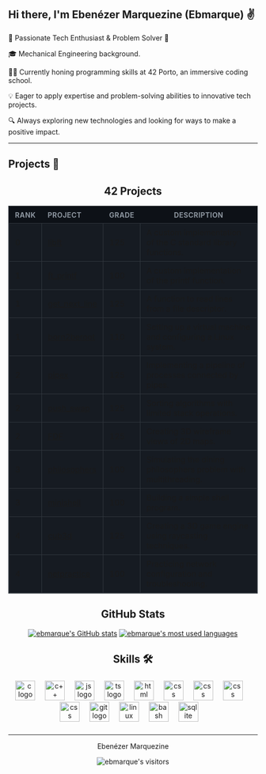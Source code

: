<!-- Introduction -->
## Hi there, I'm Ebenézer Marquezine (Ebmarque) ✌

🚀 Passionate Tech Enthusiast & Problem Solver 🤖

🎓 Mechanical Engineering background.

👨‍💻 Currently honing programming skills at 42 Porto, an immersive coding school.

💡 Eager to apply expertise and problem-solving abilities to innovative tech projects.

🔍 Always exploring new technologies and looking for ways to make a positive impact.

---

## Projects 🚀
<div align="center">
	<h2>42 Projects</h2>
</div>
<div align="center">

<table style="width:100%;border-collapse:collapse;background-color:#161b22;border:1px solid #30363d;">
    <thead>
        <tr>
            <th style="background-color:#0d1117;color:#8b949e;text-transform:uppercase;font-size:14px;letter-spacing:0.03em;padding:8px 12px;text-align:left;">Rank</th>
            <th style="background-color:#0d1117;color:#8b949e;text-transform:uppercase;font-size:14px;letter-spacing:0.03em;padding:8px 12px;text-align:left;">Project</th>
            <th style="background-color:#0d1117;color:#8b949e;text-transform:uppercase;font-size:14px;letter-spacing:0.03em;padding:8px 12px;text-align:left;">Grade</th>
            <th style="background-color:#0d1117;color:#8b949e;text-transform:uppercase;font-size:14px;letter-spacing:0.03em;padding:8px 12px;text-align:center;">Description</th>
        </tr>
    </thead>
    <tbody>
        <tr>
            <td style="border:1px solid #30363d;padding:8px 12px;text-align:left;">0</td>
            <td style="border:1px solid #30363d;padding:8px 12px;text-align:left;"><a href="https://github.com/ebmarque/LIBFT">libft</a></td>
            <td style="border:1px solid #30363d;padding:8px 12px;text-align:left;">125</td>
            <td style="border:1px solid #30363d;padding:8px 12px;text-align:left;">A custom implementation of the C standard library functions.</td>
        </tr>
        <tr>
            <td style="border:1px solid #30363d;padding:8px 12px;text-align:left;">1</td>
            <td style="border:1px solid #30363d;padding:8px 12px;text-align:left;"><a href="https://github.com/ebmarque/FT_PRINTF">ft_printf</a></td>
            <td style="border:1px solid #30363d;padding:8px 12px;text-align:left;">100</td>
            <td style="border:1px solid #30363d;padding:8px 12px;text-align:left;">A custom implementation of the printf function.</td>
        </tr>
        <tr>
            <td style="border:1px solid #30363d;padding:8px 12px;text-align:left;">1</td>
            <td style="border:1px solid #30363d;padding:8px 12px;text-align:left;"><a href="https://github.com/ebmarque/GET_NEXT_LINE">get_next_line</a></td>
            <td style="border:1px solid #30363d;padding:8px 12px;text-align:left;">125</td>
            <td style="border:1px solid #30363d;padding:8px 12px;text-align:left;">A function to read lines from a file descriptor.</td>
        </tr>
        <tr>
            <td style="border:1px solid #30363d;padding:8px 12px;text-align:left;">1</td>
            <td style="border:1px solid #30363d;padding:8px 12px;text-align:left;"><a href="https://github.com/ebmarque/Born2BeRoot">born2beroot</a></td>
            <td style="border:1px solid #30363d;padding:8px 12px;text-align:left;">110</td>
            <td style="border:1px solid #30363d;padding:8px 12px;text-align:left;">Setting up a virtual machine and configuring a Linux system.</td>
        </tr>
        <tr>
            <td style="border:1px solid #30363d;padding:8px 12px;text-align:left;">2</td>
            <td style="border:1px solid #30363d;padding:8px 12px;text-align:left;"><a href="https://github.com/ebmarque/Pipex">pipex</a></td>
            <td style="border:1px solid #30363d;padding:8px 12px;text-align:left;">125</td>
            <td style="border:1px solid #30363d;padding:8px 12px;text-align:left;">Implementing a pipeline of processes connected by pipes.</td>
        </tr>
        <tr>
            <td style="border:1px solid #30363d;padding:8px 12px;text-align:left;">2</td>
            <td style="border:1px solid #30363d;padding:8px 12px;text-align:left;"><a href="https://github.com/ebmarque/Push_Swap">push_swap</a></td>
            <td style="border:1px solid #30363d;padding:8px 12px;text-align:left;">125</td>
            <td style="border:1px solid #30363d;padding:8px 12px;text-align:left;">Sorting algorithms with limited stack operations.</td>
        </tr>
        <tr>
            <td style="border:1px solid #30363d;padding:8px 12px;text-align:left;">2</td>
            <td style="border:1px solid #30363d;padding:8px 12px;text-align:left;"><a href="https://github.com/ebmarque/FDF">FDF</a></td>
            <td style="border:1px solid #30363d;padding:8px 12px;text-align:left;">125</td>
            <td style="border:1px solid #30363d;padding:8px 12px;text-align:left;">Creating 3D wireframe views of 2D maps.</td>
        </tr>
        <tr>
            <td style="border:1px solid #30363d;padding:8px 12px;text-align:left;">3</td>
            <td style="border:1px solid #30363d;padding:8px 12px;text-align:left;"><a href="https://github.com/ebmarque/Philosophers">philosophers</a></td>
            <td style="border:1px solid #30363d;padding:8px 12px;text-align:left;">100</td>
            <td style="border:1px solid #30363d;padding:8px 12px;text-align:left;">Simulating the dining philosophers problem with multithreading.</td>
        </tr>
        <tr>
            <td style="border:1px solid #30363d;padding:8px 12px;text-align:left;">3</td>
            <td style="border:1px solid #30363d;padding:8px 12px;text-align:left;"><a href="https://github.com/ebmarque/Minishell">minishell</a></td>
            <td style="border:1px solid #30363d;padding:8px 12px;text-align:left;">100</td>
            <td style="border:1px solid #30363d;padding:8px 12px;text-align:left;">Building a simple shell program.</td>
        </tr>
        <tr>
            <td style="border:1px solid #30363d;padding:8px 12px;text-align:left;">4</td>
            <td style="border:1px solid #30363d;padding:8px 12px;text-align:left;"><a href="https://github.com/ebmarque/Cub3D">cub3d</a></td>
            <td style="border:1px solid #30363d;padding:8px 12px;text-align:left;">125</td>
            <td style="border:1px solid #30363d;padding:8px 12px;text-align:left;">Creating a 3D game engine using raycasting techniques.</td>
        </tr>
        <tr>
            <td style="border:1px solid #30363d;padding:8px 12px;text-align:left;">4</td>
            <td style="border:1px solid #30363d;padding:8px 12px;text-align:left;"><a href="">netpractice</a></td>
            <td style="border:1px solid #30363d;padding:8px 12px;text-align:left;">100</td>
            <td style="border:1px solid #30363d;padding:8px 12px;text-align:left;">Practicing network configuration and troubleshooting.</td>
        </tr>
    </tbody>
</table>
</div>
<div align="center">
<h2>GitHub Stats</h2>
</div>
<!-- <div align="center">
		<img src="https://github-readme-stats.vercel.app/api?username=ebmarque&show_icons=true&theme=dark" alt="GitHub Stats">
		<img src="https://github-readme-stats.vercel.app/api/top-langs/?username=ebmarque&layout=compact&langs_count=10&theme=dark" alt="Top Languages">
 -->
<div align="center">
<div class="stats-container">
 
[![ebmarque's GitHub stats](https://githubstats-ebenezer-marquezines-projects.vercel.app/api?username=ebmarque&count_private=true&include_all_commits=true&show_icons=true&hide_border=true&bg_color=00000000&theme=nightowl)](https://github.com/ebmarque?tab=repositories) [![ebmarque's most used languages](https://github-readme-stats.vercel.app/api/top-langs/?username=ebmarque&count_private=true&layout=compact&langs_count=8&hide_border=true&bg_color=00000000&theme=nightowl)](https://github.com/ebmarque?tab=repositories)


</div>
</div align="center">
<div align="center">
<h2>Skills 🛠️</h2>
</div>


###
<div align="center">
  <img src="https://cdn.jsdelivr.net/gh/devicons/devicon/icons/c/c-original.svg" height="40" alt="c logo"  />
  <img width="12" />
  <img src="https://cdn.jsdelivr.net/gh/devicons/devicon@latest/icons/cplusplus/cplusplus-original.svg" height="40" alt="c++ logo"  />
  <img width="12" />
  <img src="https://cdn.jsdelivr.net/gh/devicons/devicon@latest/icons/javascript/javascript-original.svg" height="40" alt="js logo"  />
  <img width="12" />
  <img src="https://cdn.jsdelivr.net/gh/devicons/devicon@latest/icons/typescript/typescript-original.svg" height="40" alt="ts logo"  />
  <img width="12" />
  <img src="https://cdn.jsdelivr.net/gh/devicons/devicon@latest/icons/html5/html5-original.svg" height="40" alt="html logo"  />
  <img width="12" />
  <img src="https://cdn.jsdelivr.net/gh/devicons/devicon@latest/icons/css3/css3-original.svg" height="40" alt="css logo"  />
  <img width="12" />
  <img src="https://cdn.jsdelivr.net/gh/devicons/devicon@latest/icons/angular/angular-original.svg" height="40" alt="css logo"  />
  <img width="12" />
  <img src="https://cdn.jsdelivr.net/gh/devicons/devicon@latest/icons/nodejs/nodejs-original-wordmark.svg" height="40" alt="css logo"  />
  <img width="12" />
  <img src="https://cdn.jsdelivr.net/gh/devicons/devicon@latest/icons/mongodb/mongodb-original-wordmark.svg" height="40" alt="css logo"  />
  <img width="12" />
  <img src="https://cdn.jsdelivr.net/gh/devicons/devicon/icons/git/git-original.svg" height="40" alt="git logo"  />
  <img width="12" />
  <img src="https://cdn.jsdelivr.net/gh/devicons/devicon/icons/linux/linux-original.svg" height="40" alt="linux logo"  />
  <img width="12" />
  <img src="https://cdn.jsdelivr.net/gh/devicons/devicon/icons/bash/bash-original.svg" height="40" alt="bash logo"  />
  <img width="12" />
  <img src="https://cdn.jsdelivr.net/gh/devicons/devicon/icons/sqlite/sqlite-original.svg" height="40" alt="sqlite logo"  />
  <img width="12" />
</div>

###

---

<!-- Footer -->
<p align="center">
 Ebenézer Marquezine
<p align="center">
    <img alt="ebmarque's visitors" src="https://komarev.com/ghpvc/?username=sopadegalinha&color=8c36db&style=flat&label=visitors" />
</p>
</p>
